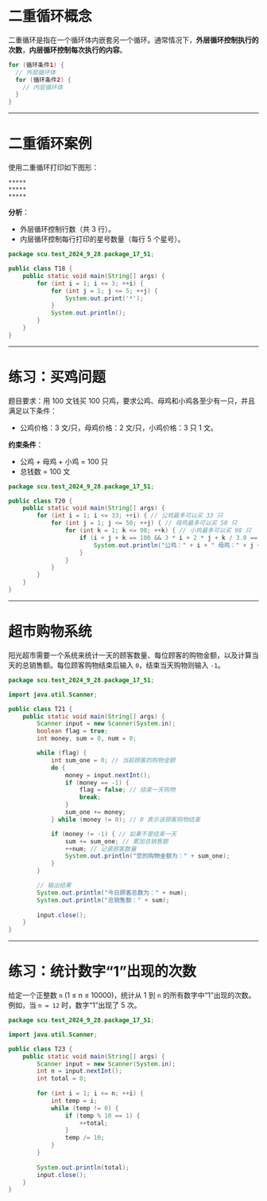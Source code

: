 # 二重循环概念

二重循环是指在一个循环体内嵌套另一个循环。通常情况下，**外层循环控制执行的次数**，**内层循环控制每次执行的内容**。

```java
for (循环条件1) {
  // 外层循环体
  for (循环条件2) {
    // 内层循环体
  }
}
```

---

# 二重循环案例

使用二重循环打印如下图形：

```
*****
*****
*****
```

**分析**：
- 外层循环控制行数（共 3 行）。
- 内层循环控制每行打印的星号数量（每行 5 个星号）。

```java
package scu.test_2024_9_28.package_17_51;

public class T18 {
    public static void main(String[] args) {
        for (int i = 1; i <= 3; ++i) {
            for (int j = 1; j <= 5; ++j) {
                System.out.print('*');
            }
            System.out.println();
        }
    }
}
```

---

# 练习：买鸡问题

题目要求：用 100 文钱买 100 只鸡，要求公鸡、母鸡和小鸡各至少有一只，并且满足以下条件：

- 公鸡价格：3 文/只，母鸡价格：2 文/只，小鸡价格：3 只 1 文。
  

**约束条件**：
- 公鸡 + 母鸡 + 小鸡 = 100 只
- 总钱数 = 100 文

```java
package scu.test_2024_9_28.package_17_51;

public class T20 {
    public static void main(String[] args) {
        for (int i = 1; i <= 33; ++i) { // 公鸡最多可以买 33 只
            for (int j = 1; j <= 50; ++j) { // 母鸡最多可以买 50 只
                for (int k = 1; k <= 98; ++k) { // 小鸡最多可以买 98 只
                    if (i + j + k == 100 && 3 * i + 2 * j + k / 3.0 == 100) {
                        System.out.println("公鸡：" + i + " 母鸡：" + j + " 小鸡：" + k);
                    }
                }
            }
        }
    }
}
```

---

# 超市购物系统

阳光超市需要一个系统来统计一天的顾客数量、每位顾客的购物金额，以及计算当天的总销售额。每位顾客购物结束后输入 `0`，结束当天购物则输入 `-1`。

```java
package scu.test_2024_9_28.package_17_51;

import java.util.Scanner;

public class T21 {
    public static void main(String[] args) {
        Scanner input = new Scanner(System.in);
        boolean flag = true;
        int money, sum = 0, num = 0;

        while (flag) {
            int sum_one = 0; // 当前顾客的购物金额
            do {
                money = input.nextInt();
                if (money == -1) {
                    flag = false; // 结束一天购物
                    break;
                }
                sum_one += money;
            } while (money != 0); // 0 表示该顾客购物结束

            if (money != -1) { // 如果不是结束一天
                sum += sum_one; // 累加总销售额
                ++num; // 记录顾客数量
                System.out.println("您的购物金额为：" + sum_one);
            }
        }

        // 输出结果
        System.out.println("今日顾客总数为：" + num);
        System.out.println("总销售额：" + sum);
        
        input.close();
    }
}
```

---

# 练习：统计数字“1”出现的次数

给定一个正整数 `n` (1 ≤ n ≤ 10000)，统计从 1 到 `n` 的所有数字中“1”出现的次数。例如，当 `n = 12` 时，数字“1”出现了 5 次。

```java
package scu.test_2024_9_28.package_17_51;

import java.util.Scanner;

public class T23 {
    public static void main(String[] args) {
        Scanner input = new Scanner(System.in);
        int n = input.nextInt();
        int total = 0;
        
        for (int i = 1; i <= n; ++i) {
            int temp = i;
            while (temp != 0) {
                if (temp % 10 == 1) {
                    ++total;
                }
                temp /= 10;
            }
        }
        
        System.out.println(total);
        input.close();
    }
}
```

